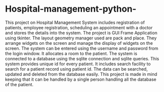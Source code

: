 # Hospital-management-python-
This project on Hospital Management System includes registration of patients, employee registration, scheduling an appointment with a doctor and stores the details into the system. The project is GUI Frame Application using tkinter. The layout geometry manager used are pack and place. They arrange widgets on the screen and manage the display of widgets on the screen. The system can be entered using the username and password from the login window. It allocates a room to the patient. The system is connected to a database using the sqlite connection and sqlite queries. This system provides unique id for every patient. It includes search facility to search for a patient record using patient id. The data can be searched, updated and deleted from the database easily. This project is made in mind keeping that it can be handled by a single person handling all the database of the patient.
